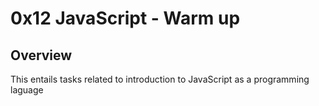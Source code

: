 # 0x12 JavaScript - Warm up

## Overview
This entails tasks related to introduction to JavaScript as a programming
laguage
